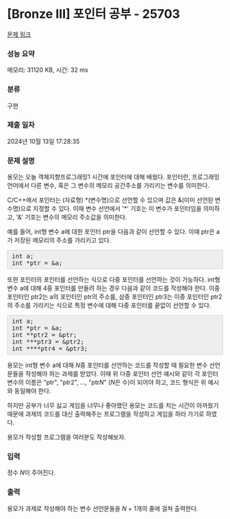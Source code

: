 # [Bronze III] 포인터 공부 - 25703 

[문제 링크](https://www.acmicpc.net/problem/25703) 

### 성능 요약

메모리: 31120 KB, 시간: 32 ms

### 분류

구현

### 제출 일자

2024년 10월 13일 17:28:35

### 문제 설명

<p>용모는 오늘 객체지향프로그래밍1 시간에 포인터에 대해 배웠다. 포인터란, 프로그래밍 언어에서 다른 변수, 혹은 그 변수의 메모리 공간주소를 가리키는 변수를 의미한다.</p>

<p>C/C++에서 포인터는 (자료형) *(변수명)으로 선언할 수 있으며 값은 &(이미 선언된 변수명)으로 지정할 수 있다. 이때 변수 선언에서 '*' 기호는 이 변수가 포인터임을 의미하고, '&' 기호는 변수의 메모리 주소값을 의미한다.</p>

<p>예를 들어, int형 변수 a에 대한 포인터 ptr을 다음과 같이 선언할 수 있다. 이때 ptr은 a가 저장된 메모리의 주소를 가리키고 있다.</p>

<pre style="background: rgb(238, 238, 238); border: 1px solid rgb(204, 204, 204); padding: 5px 10px;">int a;
int *ptr = &a;</pre>

<p>또한 포인터의 포인터를 선언하는 식으로 다중 포인터를 선언하는 것이 가능하다. int형 변수 a에 대해 4중 포인터를 만들려 하는 경우 다음과 같이 코드를 작성해야 한다. 이중 포인터인 ptr2는 a의 포인터인 ptr의 주소를, 삼중 포인터인 ptr3는 이중 포인터인 ptr2의 주소를 가리키는 식으로 특정 변수에 대해 다중 포인터를 끝없이 선언할 수 있다.</p>

<pre style="background: rgb(238, 238, 238); border: 1px solid rgb(204, 204, 204); padding: 5px 10px;">int a;
int *ptr = &a;
int **ptr2 = &ptr;
int ***ptr3 = &ptr2;
int ****ptr4 = &ptr3;</pre>

<p>용모는 int형 변수 a에 대해 <em>N</em>중 포인터를 선언하는 코드를 작성할 때 필요한 변수 선언문들을 작성해야 하는 과제를 받았다. 이때 위 다중 포인터 선언 예시와 같이 각 포인터 변수의 이름은 "ptr", "ptr2", ..., "ptr<em>N</em>" (<em>N</em>은 수)이 되어야 하고, 코드 형식은 위 예시와 동일해야 한다.</p>

<p>하지만 공부가 너무 싫고 게임을 너무나 좋아했던 용모는 코드를 치는 시간이 아까웠기 때문에 과제의 코드를 대신 출력해주는 프로그램을 작성하고 게임을 하러 가기로 하였다.</p>

<p>용모가 작성할 프로그램을 여러분도 작성해보자.</p>

### 입력 

 <p>정수 <em>N</em>이 주어진다.</p>

### 출력 

 <p>용모가 과제로 작성해야 하는 변수 선언문들을 <em>N</em> + 1개의 줄에 걸쳐 출력한다.</p>

